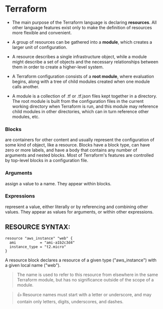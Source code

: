 
 # Terraform
 
 - The main purpose of the Terraform language is declaring **resources**. All other language features exist only to make the definition of resources more flexible and convenient.
 
 - A group of resources can be gathered into a **module**, which creates a larger unit of configuration.
 - A resource describes a single infrastructure object, while a module might describe a set of objects and the necessary relationships between them in order to create a higher-level system.
 
 - A Terraform configuration consists of a **root module**, where evaluation begins, along with a tree of child modules created when one module calls another.
 
- A module is a collection of .tf or .tf.json files kept together in a directory. The root module is built from the configuration files in the current working directory when Terraform is run, and this module may reference child modules in other directories, which can in turn reference other modules, etc.

### Blocks 
 are containers for other content and usually represent the configuration of some kind of object, like a resource. Blocks have a block type, can have zero or more labels, and have a body that contains any number of arguments and nested blocks. Most of Terraform's features are controlled by top-level blocks in a configuration file.

### Arguments 
assign a value to a name. They appear within blocks.

### Expressions
represent a value, either literally or by referencing and combining other values. They appear as values for arguments, or within other expressions.

## RESOURCE SYNTAX:

```
resource "aws_instance" "web" {
  ami           = "ami-a1b2c3d4"
  instance_type = "t2.micro"
}
```

A resource block declares a resource of a given type ("aws_instance") with a given local name ("web"). 

> The name is used to refer to this resource from elsewhere in the same Terraform module, but has no significance outside of the scope of a module.

> :+1: Resource names must start with a letter or underscore, and may contain only letters, digits, underscores, and dashes.